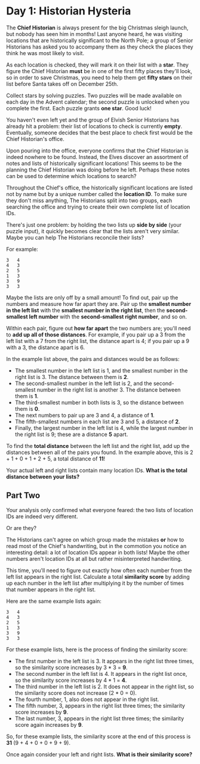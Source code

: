 # Day 1: Historian Hysteria

The **Chief Historian** is always present for the big Christmas sleigh launch, but nobody has seen him in months! Last anyone heard, he was visiting locations that are historically significant to the North Pole; a group of Senior Historians has asked you to accompany them as they check the places they think he was most likely to visit.

As each location is checked, they will mark it on their list with a **star**. They figure the Chief Historian **must** be in one of the first fifty places they'll look, so in order to save Christmas, you need to help them get **fifty stars** on their list before Santa takes off on December 25th.

Collect stars by solving puzzles. Two puzzles will be made available on each day in the Advent calendar; the second puzzle is unlocked when you complete the first. Each puzzle grants **one star**. Good luck!

You haven't even left yet and the group of Elvish Senior Historians has already hit a problem: their list of locations to check is currently **empty**. Eventually, someone decides that the best place to check first would be the Chief Historian's office.

Upon pouring into the office, everyone confirms that the Chief Historian is indeed nowhere to be found. Instead, the Elves discover an assortment of notes and lists of historically significant locations! This seems to be the planning the Chief Historian was doing before he left. Perhaps these notes can be used to determine which locations to search?

Throughout the Chief's office, the historically significant locations are listed not by name but by a unique number called the **location ID**. To make sure they don't miss anything, The Historians split into two groups, each searching the office and trying to create their own complete list of location IDs.

There's just one problem: by holding the two lists up **side by side** (your puzzle input), it quickly becomes clear that the lists aren't very similar. Maybe you can help The Historians reconcile their lists?

For example:
```
3   4
4   3
2   5
1   3
3   9
3   3
```
Maybe the lists are only off by a small amount! To find out, pair up the numbers and measure how far apart they are. Pair up the **smallest number in the left list** with the **smallest number in the right list**, then the **second-smallest left number** with the **second-smallest right number**, and so on.

Within each pair, figure out **how far apart** the two numbers are; you'll need to **add up all of those distances**. For example, if you pair up a 3 from the left list with a 7 from the right list, the distance apart is 4; if you pair up a 9 with a 3, the distance apart is 6.

In the example list above, the pairs and distances would be as follows:

- The smallest number in the left list is 1, and the smallest number in the right list is 3. The distance between them is **2**.
- The second-smallest number in the left list is 2, and the second-smallest number in the right list is another 3. The distance between them is **1**.
- The third-smallest number in both lists is 3, so the distance between them is **0**.
- The next numbers to pair up are 3 and 4, a distance of **1**.
- The fifth-smallest numbers in each list are 3 and 5, a distance of **2**.
- Finally, the largest number in the left list is 4, while the largest number in the right list is 9; these are a distance **5** apart.

To find the **total distance** between the left list and the right list, add up the distances between all of the pairs you found. In the example above, this is 2 + 1 + 0 + 1 + 2 + 5, a total distance of **11**!

Your actual left and right lists contain many location IDs. **What is the total distance between your lists?**

## Part Two

Your analysis only confirmed what everyone feared: the two lists of location IDs are indeed very different.

Or are they?

The Historians can't agree on which group made the mistakes **or** how to read most of the Chief's handwriting, but in the commotion you notice an interesting detail: a lot of location IDs appear in both lists! Maybe the other numbers aren't location IDs at all but rather misinterpreted handwriting.

This time, you'll need to figure out exactly how often each number from the left list appears in the right list. Calculate a total **similarity score** by adding up each number in the left list after multiplying it by the number of times that number appears in the right list.

Here are the same example lists again:
```
3   4
4   3
2   5
1   3
3   9
3   3
```
For these example lists, here is the process of finding the similarity score:

- The first number in the left list is 3. It appears in the right list three times, so the similarity score increases by 3 * 3 = **9**.
- The second number in the left list is 4. It appears in the right list once, so the similarity score increases by 4 * 1 = **4**.
- The third number in the left list is 2. It does not appear in the right list, so the similarity score does not increase (2 * 0 = 0).
- The fourth number, 1, also does not appear in the right list.
- The fifth number, 3, appears in the right list three times; the similarity score increases by **9**.
- The last number, 3, appears in the right list three times; the similarity score again increases by **9**.

So, for these example lists, the similarity score at the end of this process is **31** (9 + 4 + 0 + 0 + 9 + 9).

Once again consider your left and right lists. **What is their similarity score?**